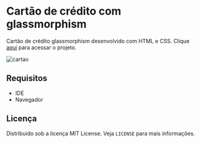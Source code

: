# Cartão de crédito com glassmorphism
Cartão de crédito glassmorphism desenvolvido com HTML e CSS. Clique [aqui](https://fernandamakihirose.github.io/cartao-de-credito/) para acessar o projeto.

![cartao](https://user-images.githubusercontent.com/72028645/132030645-6fdf2125-7d77-4136-a9b3-de4ed787b871.png)

## Requisitos
- IDE
- Navegador

## Licença
Distribuido sob a licença MIT License. Veja `LICENSE` para mais informações.
